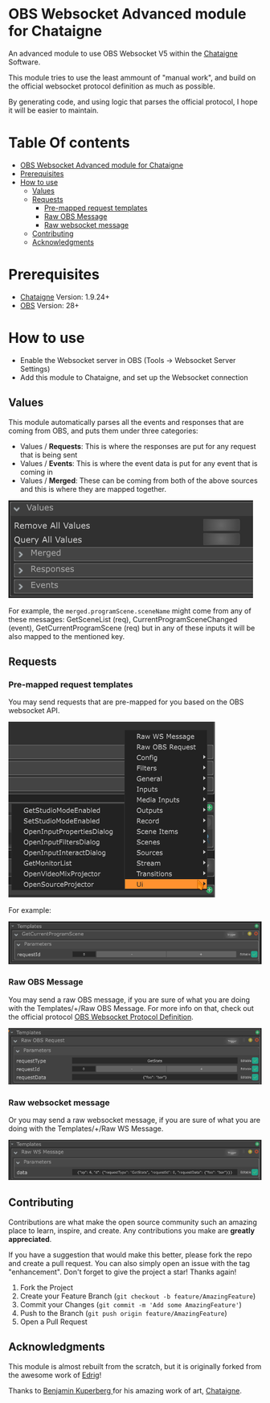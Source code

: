 # OBS Websocket Advanced module for Chataigne
An advanced module to use OBS Websocket V5 within the [Chataigne](http://benjamin.kuperberg.fr/chataigne/en) Software.

This module tries to use the least ammount of "manual work", and build on the official websocket protocol definition as much as possible.

By generating code, and using logic that parses the official protocol, I hope it will be easier to maintain.

<h1>Table Of contents</h1>

<!-- TOC -->
* [OBS Websocket Advanced module for Chataigne](#obs-websocket-advanced-module-for-chataigne)
* [Prerequisites](#prerequisites)
* [How to use](#how-to-use)
  * [Values](#values)
  * [Requests](#requests)
    * [Pre-mapped request templates](#pre-mapped-request-templates)
    * [Raw OBS Message](#raw-obs-message)
    * [Raw websocket message](#raw-websocket-message)
  * [Contributing](#contributing)
  * [Acknowledgments](#acknowledgments)
<!-- TOC -->

# Prerequisites
 * [Chataigne](https://benjamin.kuperberg.fr/chataigne/en) Version: 1.9.24+
 * [OBS](https://obsproject.com) Version: 28+


# How to use
 * Enable the Websocket server in OBS (Tools -> Websocket Server Settings) 
 * Add this module to Chataigne, and set up the Websocket connection

## Values
This module automatically parses all the events and responses that are coming from OBS, and
puts them under three categories:

 * Values / **Requests**: This is where the responses are put for any request that is being sent
 * Values / **Events**: This is where the event data is put for any event that is coming in
 * Values / **Merged**: These can be coming from both of the above sources and this is where they are mapped together.

![](docs/values.png)

For example, the `merged.programScene.sceneName` might come from any of these messages: GetSceneList (req), CurrentProgramSceneChanged (event), GetCurrentProgramScene (req) 
but in any of these inputs it will be also mapped to the mentioned key.

## Requests

### Pre-mapped request templates
You may send requests that are pre-mapped for you based on the OBS websocket API.

![templates.png](docs/templates.png)

For example:

![template.png](docs/template.png)


### Raw OBS Message
You may send a raw OBS message, if you are sure of what you are doing with the Templates/+/Raw OBS Message.
For more info on that, check out the official protocol [OBS Websocket Protocol Definition](https://github.com/obsproject/obs-websocket/blob/master/docs/generated/protocol.md#requests).

![rawobs.png](docs/rawobs.png)


### Raw websocket message
Or you may send a raw websocket message, if you are sure of what you are doing with the Templates/+/Raw WS Message.

![rawws.png](docs/rawws.png)

## Contributing
Contributions are what make the open source community such an amazing place to learn, inspire, and create. Any contributions you make are **greatly appreciated**.

If you have a suggestion that would make this better, please fork the repo and create a pull request. You can also simply open an issue with the tag "enhancement".
Don't forget to give the project a star! Thanks again!

1. Fork the Project
2. Create your Feature Branch (`git checkout -b feature/AmazingFeature`)
3. Commit your Changes (`git commit -m 'Add some AmazingFeature'`)
4. Push to the Branch (`git push origin feature/AmazingFeature`)
5. Open a Pull Request

## Acknowledgments
This module is almost rebuilt from the scratch, but it is originally forked from the awesome work of [Edrig](https://github.com/Edrig/OBS-Websocket-Chataigne-Module)!

Thanks to [Benjamin Kuperberg ](https://benjamin.kuperberg.fr/) for his amazing work of art, [Chataigne](http://benjamin.kuperberg.fr/chataigne/en).
